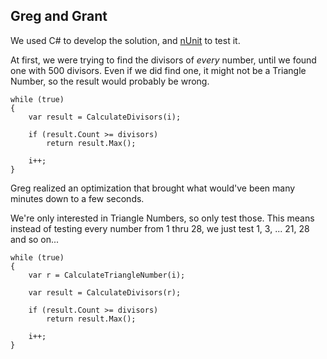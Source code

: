 ## Greg and Grant

We used C# to develop the solution, and [nUnit](http://www.nunit.org/) to test it.

At first, we were trying to find the divisors of _every_ number, until we found one with 500 divisors. Even if we did find one, it might not be a Triangle Number, so the result would probably be wrong.

    while (true)
    {
        var result = CalculateDivisors(i);

        if (result.Count >= divisors)
            return result.Max();

        i++;
    }

Greg realized an optimization that brought what would've been many minutes down to a few seconds.

We're only interested in Triangle Numbers, so only test those. This means instead of testing every number from 1 thru 28, we just test 1, 3, ... 21, 28 and so on...

    while (true)
    {
        var r = CalculateTriangleNumber(i);

        var result = CalculateDivisors(r);

        if (result.Count >= divisors)
            return result.Max();

        i++;
    }
